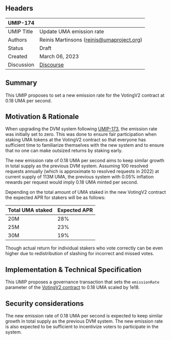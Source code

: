 ## Headers

| UMIP-174   |                                                                                        |
| ---------- | -------------------------------------------------------------------------------------- |
| UMIP Title | Update UMA emission rate                                                               |
| Authors    | Reinis Martinsons (reinis@umaproject.org)                                              |
| Status     | Draft                                                                                  |
| Created    | March 06, 2023                                                                         |
| Discussion | [Discourse](https://discourse.uma.xyz/t/feat-update-uma-emission/1940)                 |

## Summary

This UMIP proposes to set a new emission rate for the VotingV2 contract at 0.18 UMA per second.

## Motivation & Rationale

When upgrading the DVM system following [UMIP-173](https://github.com/UMAprotocol/UMIPs/blob/master/UMIPs/umip-173.md),
 the emission rate was initially set to zero. This was done to ensure fair participation when staking UMA tokens at the
 VotingV2 contract so that everyone has sufficient time to familiarize themselves with the new system and to ensure that
 no one can make outsized returns by staking early.

The new emission rate of 0.18 UMA per second aims to keep similar growth in total supply as the previous DVM system.
 Assuming 100 resolved requests annually (which is approximate to resolved requests in 2022) at current supply of 113M
 UMA, the previous system with 0.05% inflation rewards per request would imply 0.18 UMA minted per second.

Depending on the total amount of UMA staked in the new VotingV2 contract the expected APR for stakers will be as follows:

| Total UMA staked | Expected APR |
| ---------------- | ------------ |
| 20M              | 28%          |
| 25M              | 23%          |
| 30M              | 19%          |

Though actual return for individual stakers who vote correctly can be even higher due to redistribution of slashing for
 incorrect and missed votes.

## Implementation & Technical Specification

This UMIP proposes a governance transaction that sets the `emissionRate` parameter of the [VotingV2 contract](https://etherscan.io/address/0x004395edb43EFca9885CEdad51EC9fAf93Bd34ac)
 to 0.18 UMA scaled by 1e18.

## Security considerations

The new emission rate of 0.18 UMA per second is expected to keep similar growth in total supply as the previous DVM system.
 The new emission rate is also expected to be sufficient to incentivize voters to participate in the system.